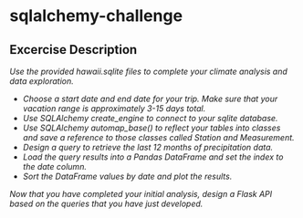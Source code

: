 # sqlalchemy-challenge

## Excercise Description

<i> Use the provided hawaii.sqlite files to complete your climate analysis and data exploration.
  - Choose a start date and end date for your trip. Make sure that your vacation range is approximately 3-15 days total.
  - Use SQLAlchemy create_engine to connect to your sqlite database.
  - Use SQLAlchemy automap_base() to reflect your tables into classes and save a reference to those classes called Station and Measurement.
  - Design a query to retrieve the last 12 months of precipitation data.
  - Load the query results into a Pandas DataFrame and set the index to the date column.
  - Sort the DataFrame values by date and plot the results.

Now that you have completed your initial analysis, design a Flask API based on the queries that you have just developed. </i>
